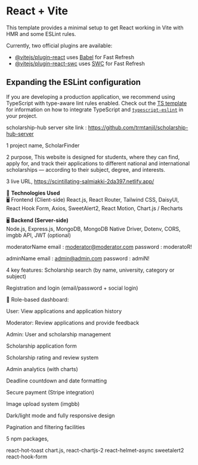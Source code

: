 # React + Vite

This template provides a minimal setup to get React working in Vite with HMR and some ESLint rules.

Currently, two official plugins are available:

- [@vitejs/plugin-react](https://github.com/vitejs/vite-plugin-react/blob/main/packages/plugin-react) uses [Babel](https://babeljs.io/) for Fast Refresh
- [@vitejs/plugin-react-swc](https://github.com/vitejs/vite-plugin-react/blob/main/packages/plugin-react-swc) uses [SWC](https://swc.rs/) for Fast Refresh

## Expanding the ESLint configuration

If you are developing a production application, we recommend using TypeScript with type-aware lint rules enabled. Check out the [TS template](https://github.com/vitejs/vite/tree/main/packages/create-vite/template-react-ts) for information on how to integrate TypeScript and [`typescript-eslint`](https://typescript-eslint.io) in your project.

scholarship-hub server site link : https://github.com/trmtanjil/scholarship-hub-server

 1  project name,  ScholarFinder


2  purpose,  This website is designed for students, where they can find, apply for, and track their applications to different national and international scholarships — according to their subject, degree, and interests.
 
 3 live URL,  https://scintillating-salmiakki-2da397.netlify.app/

🚀 **Technologies Used** </br>
🖥️ Frontend (Client-side)
 React.js, React Router, Tailwind CSS, DaisyUI, React Hook Form, Axios, SweetAlert2, React Motion, Chart.js / Recharts

🖥️ **Backend (Server-side)**</br>
Node.js, Express.js, MongoDB, MongoDB Native Driver, Dotenv, CORS, imgbb API, JWT (optional)

moderatorName
email :  moderator@moderator.com
password :   moderatoR!

adminName
email : admin@admin.com
password :  admiN!



  
4 key features: Scholarship search (by name, university, category or subject)

Registration and login (email/password + social login)

👥 Role-based dashboard:

User: View applications and application history

Moderator: Review applications and provide feedback

Admin: User and scholarship management

Scholarship application form

Scholarship rating and review system

Admin analytics (with charts)

Deadline countdown and date formatting

Secure payment (Stripe integration)

Image upload system (imgbb)

Dark/light mode and fully responsive design

Pagination and filtering facilities
   



 5 npm packages,

 react-hot-toast
 chart.js, react-chartjs-2
 react-helmet-async
 sweetalert2	 
react-hook-form












